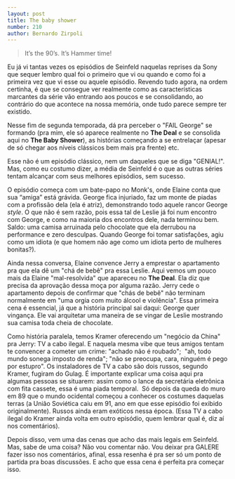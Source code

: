 ```yaml
---
layout: post
title: The baby shower
number: 210
author: Bernardo Zirpoli
---
```


> It’s the 90’s. It’s Hammer time!

Eu já vi tantas vezes os episódios de Seinfeld naquelas reprises da Sony que sequer lembro qual foi o primeiro que vi ou quando e como foi a primeira vez que vi esse ou aquele episódio. Revendo tudo agora, na ordem certinha, é que se consegue ver realmente como as características marcantes da série vão entrando aos poucos e se consolidando, ao contrário do que acontece na nossa memória, onde tudo parece sempre ter existido.

Nesse fim de segunda temporada, dá pra perceber o "FAIL George" se formando (pra mim, ele só aparece realmente no **The Deal** e se consolida aqui no **The Baby Shower**), as histórias começando a se entrelaçar (apesar de só chegar aos níveis clássicos bem mais pra frente) etc.

Esse não é um episódio clássico, nem um daqueles que se diga "GENIAL!". Mas, como eu costumo dizer, a média de Seinfeld é o que as outras séries tentam alcançar com seus melhores episódios, sem sucesso.

O episódio começa com um bate-papo no Monk's, onde Elaine conta que sua “amiga” está grávida. George fica injuriado, faz um monte de piadas com a profissão dela (ela é atriz), demonstrando todo aquele rancor George *style*. O que não é sem razão, pois essa tal de Leslie já foi num encontro com George, e como na maioria dos encontros dele, nada terminou bem. Saldo: uma camisa arruinada pelo chocolate que ela derrubou na performance e zero desculpas. Quando George foi tomar satisfações, agiu como um idiota (e que homem não age como um idiota perto de mulheres bonitas?).

Ainda nessa conversa, Elaine convence Jerry a emprestar o apartamento pra que ela dê um "chá de bebê" pra essa Leslie. Aqui vemos um pouco mais da Elaine "mal-resolvida" que apareceu no **The Deal**. Ela diz que precisa da aprovação dessa moça por alguma razão. Jerry cede o apartamento depois de confirmar que "chás de bebê" não terminam normalmente em "uma orgia com muito álcool e violência". Essa primeira cena é essencial, já que a história principal sai daqui: George quer vingança. Ele vai arquitetar uma maneira de se vingar de Leslie mostrando sua camisa toda cheia de chocolate.

Como história paralela, temos Kramer oferecendo um "negócio da China" pra Jerry: TV a cabo ilegal. E naquela mesma vibe que teus amigos tentam te convencer a cometer um crime: "achado não é roubado";  "ah, todo mundo sonega imposto de renda"; "não se preocupa, cara, ninguém é pego por estupro". Os instaladores de TV a cabo são dois russos, segundo Kramer, fugiram do Gulag. É importante explicar uma coisa aqui pra algumas pessoas se situarem: assim como o lance da secretária eletrônica com fita cassete, essa é uma piada temporal.  Só depois da queda do muro em 89 que o mundo ocidental começou a conhecer os costumes daquelas terras (a União Soviética caiu em 91, ano em que esse episódio foi exibido originalmente). Russos ainda eram exóticos nessa época. (Essa TV a cabo ilegal do Kramer ainda volta em outro episódio, quem lembrar qual é, diz aí nos comentários).

Depois disso, vem uma das cenas que acho das mais legais em Seinfeld. Mas, sabe de uma coisa? Não vou comentar não. Vou deixar pra GALERE fazer isso nos comentários, afinal, essa resenha é pra ser só um ponto de partida pra boas discussões. E acho que essa cena é perfeita pra começar isso.